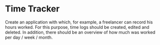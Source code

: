<b><h1>Time Tracker</h1></b>

Create an application with which, for example, a freelancer can record his hours worked. For this purpose, time logs should be created, edited and deleted. In addition,
there should be an overview of how much was worked per day / week / month.
